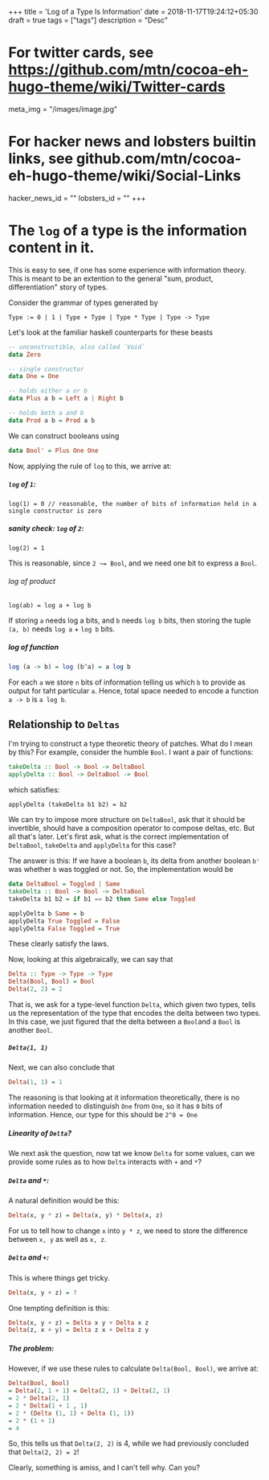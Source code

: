 +++
title = 'Log of a Type Is Information'
date = 2018-11-17T19:24:12+05:30
draft = true
tags = ["tags"]
description = "Desc"

# For twitter cards, see https://github.com/mtn/cocoa-eh-hugo-theme/wiki/Twitter-cards
meta_img = "/images/image.jpg"

# For hacker news and lobsters builtin links, see github.com/mtn/cocoa-eh-hugo-theme/wiki/Social-Links
hacker_news_id = ""
lobsters_id = ""
+++


# The `log` of a type is the information content in it.

This is easy to see, if one has some experience with information theory. This is meant
to be an extention to the general "sum, product, differentiation" story of types.

Consider the grammar of types generated by

```
Type := 0 | 1 | Type + Type | Type * Type | Type -> Type
```

Let's look at the familiar haskell counterparts for these beasts

```hs
-- unconstructible, also called `Void`
data Zero

-- single constructor
data One = One

-- holds either a or b
data Plus a b = Left a | Right b

-- holds both a and b
data Prod a b = Prod a b
```

We can construct booleans using
```hs
data Bool' = Plus One One
```

Now, applying the rule of `log` to this, we arrive at:
##### `log` of `1`:
```
log(1) = 0 // reasonable, the number of bits of information held in a single constructor is zero

```

##### sanity check: `log` of `2`:
```
log(2) = 1
```
This is reasonable, since `2 ~= Bool`, and we need one bit to express a `Bool`.

###### log of product
```
log(ab) = log a + log b
```
 If storing `a` needs log a bits, and `b` needs `log b` bits, then storing
 the tuple `(a, b)` needs `log a` + `log b` bits.

 ##### log of function

 ```hs
 log (a -> b) = log (b^a) = a log b
 ```
For each `a` we store `n` bits of information telling us which `b` to provide
as output for taht particular `a`. Hence, total space needed to encode a function
`a -> b` is `a log b`.


## Relationship to `Deltas`

I'm trying to construct a type theoretic theory of patches. What do I mean by this?
For example, consider the humble `Bool`. I want a pair of functions:

```hs
takeDelta :: Bool -> Bool -> DeltaBool
applyDelta :: Bool -> DeltaBool -> Bool
```

which satisfies:

```
applyDelta (takeDelta b1 b2) = b2
```

We can try to impose more structure on `DeltaBool`, ask that it should be invertible, should have
a composition operator to compose deltas, etc. But all that's later. Let's first ask, what is
the correct implementation of `DeltaBool`, `takeDelta` and `applyDelta` for this case?


The answer is this: If we have a boolean `b`, its delta from another boolean `b'` was
whether `b` was toggled or not. So, the implementation would be

```hs
data DeltaBool = Toggled | Same
takeDelta :: Bool -> Bool -> DeltaBool
takeDelta b1 b2 = if b1 == b2 then Same else Toggled

applyDelta b Same = b
applyDelta True Toggled = False
applyDelta False Toggled = True
```

These clearly satisfy the laws.

Now, looking at this algebraically, we can say that

```hs
Delta :: Type -> Type -> Type
Delta(Bool, Bool) = Bool
Delta(2, 2) = 2
```

That is, we ask for a type-level function `Delta`, which given two types, tells us the representation
of the type that encodes the delta between two types. In this case, we just figured that the delta
between a `Bool`and a `Bool` is another `Bool`.


##### `Delta(1, 1)`

Next, we can also conclude that
```hs
Delta(1, 1) = 1
```

The reasoning is that looking at it information theoretically, there is no information needed to distinguish
`One` from `One`, so it has `0` bits of information. Hence, our type for this should be `2^0 = One`

##### Linearity of `Delta`?

We next ask the question, now tat we know `Delta` for some values, can we provide some rules as to
how `Delta` interacts with `+` and `*`?

##### `Delta` and `*`:
A natural definition would be this:
```hs
Delta(x, y * z) = Delta(x, y) * Delta(x, z)
```

For us to tell how to change `x` into `y * z`, we need to store the difference between `x, y` as
well as `x, z`.

##### `Delta` and `+`:
This is where things get tricky.

```hs
Delta(x, y + z) = ?
```

One tempting definition is this:

```hs
Delta(x, y + z) = Delta x y + Delta x z
Delta(z, x + y) = Delta z x + Delta z y
```
##### The problem:
However, if we use these rules to calculate `Delta(Bool, Bool)`, we arrive at:

```hs
Delta(Bool, Bool)
= Delta(2, 1 + 1) = Delta(2, 1) + Delta(2, 1)
= 2 * Delta(2, 1)
= 2 * Delta(1 + 1 , 1)
= 2 * (Delta (1, 1) + Delta (1, 1))
= 2 * (1 + 1)
= 4
```

So, this tells us that `Delta(2, 2)` is 4, while we had previously
concluded that `Delta(2, 2) = 2`!

Clearly, something is amiss, and I can't tell why. Can you?